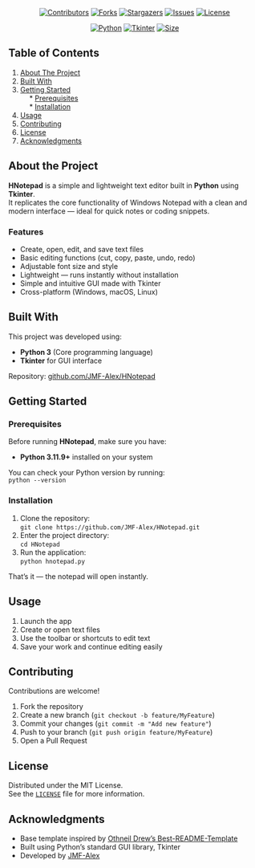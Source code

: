 <a id="readme-top"></a>

<p align="center">
<a href="https://github.com/JMF-Alex/HNotepad/graphs/contributors"><img src="https://img.shields.io/github/contributors/JMF-Alex/HNotepad?style=for-the-badge" alt="Contributors"></a>
<a href="https://github.com/JMF-Alex/HNotepad/network/members"><img src="https://img.shields.io/github/forks/JMF-Alex/HNotepad?style=for-the-badge" alt="Forks"></a>
<a href="https://github.com/JMF-Alex/HNotepad/stargazers"><img src="https://img.shields.io/github/stars/JMF-Alex/HNotepad?style=for-the-badge" alt="Stargazers"></a>
<a href="https://github.com/JMF-Alex/HNotepad/issues"><img src="https://img.shields.io/github/issues/JMF-Alex/HNotepad?style=for-the-badge" alt="Issues"></a>
<a href="https://github.com/JMF-Alex/HNotepad/blob/main/LICENSE"><img src="https://img.shields.io/github/license/JMF-Alex/HNotepad?style=for-the-badge" alt="License"></a>
</p>

<p align="center">
<a href="https://www.python.org/"><img src="https://img.shields.io/badge/Python-3776AB?style=for-the-badge&logo=python&logoColor=white" alt="Python"></a>
<a href="https://docs.python.org/3/library/tkinter.html"><img src="https://img.shields.io/badge/Tkinter-FFCC00?style=for-the-badge&logo=python&logoColor=black" alt="Tkinter"></a>
<a href="#"><img src="https://img.shields.io/badge/Size-<1MB-green?style=for-the-badge" alt="Size"></a>
</p>

## Table of Contents  
1. [About The Project](#about-the-project)  
2. [Built With](#built-with)  
3. [Getting Started](#getting-started)  
  * [Prerequisites](#prerequisites)  
  * [Installation](#installation)  
4. [Usage](#usage)  
6. [Contributing](#contributing)  
7. [License](#license)  
8. [Acknowledgments](#acknowledgments)

## About the Project  
**HNotepad** is a simple and lightweight text editor built in **Python** using **Tkinter**.  
It replicates the core functionality of Windows Notepad with a clean and modern interface — ideal for quick notes or coding snippets.

### Features  
- Create, open, edit, and save text files  
- Basic editing functions (cut, copy, paste, undo, redo)  
- Adjustable font size and style  
- Lightweight — runs instantly without installation  
- Simple and intuitive GUI made with Tkinter  
- Cross-platform (Windows, macOS, Linux)

## Built With  
This project was developed using:  
- **Python 3** (Core programming language)  
- **Tkinter** for GUI interface  

Repository: [github.com/JMF-Alex/HNotepad](https://github.com/JMF-Alex/HNotepad)

## Getting Started  

### Prerequisites  
Before running **HNotepad**, make sure you have:
- **Python 3.11.9+** installed on your system  

You can check your Python version by running:  
```python --version```

### Installation  
1. Clone the repository:  
```git clone https://github.com/JMF-Alex/HNotepad.git```
2. Enter the project directory:  
```cd HNotepad```
3. Run the application:  
```python hnotepad.py```

That’s it — the notepad will open instantly.

## Usage  
1. Launch the app  
2. Create or open text files  
3. Use the toolbar or shortcuts to edit text  
4. Save your work and continue editing easily  

## Contributing  
Contributions are welcome!  
1. Fork the repository  
2. Create a new branch (`git checkout -b feature/MyFeature`)  
3. Commit your changes (`git commit -m "Add new feature"`)  
4. Push to your branch (`git push origin feature/MyFeature`)  
5. Open a Pull Request  

## License  
Distributed under the MIT License.  
See the [`LICENSE`](LICENSE) file for more information.

## Acknowledgments  
- Base template inspired by [Othneil Drew’s Best-README-Template](https://github.com/othneildrew/Best-README-Template)  
- Built using Python’s standard GUI library, Tkinter  
- Developed by [JMF-Alex](https://github.com/JMF-Alex)
